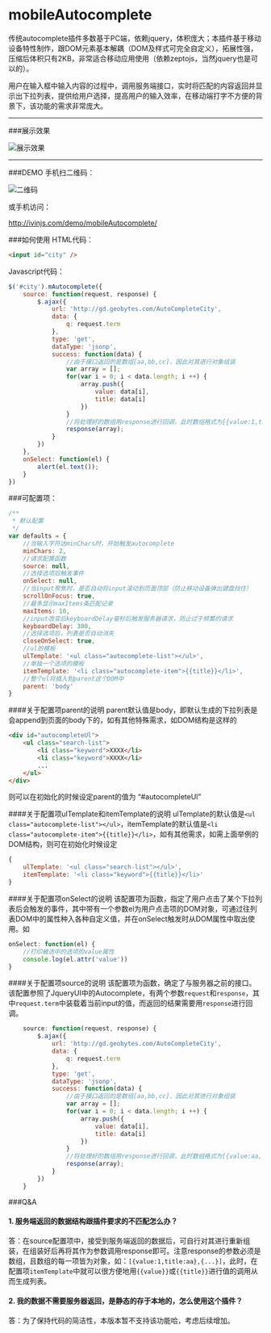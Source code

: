 # mobileAutocomplete

传统autocomplete插件多数基于PC端，依赖jquery，体积庞大；本插件基于移动设备特性制作，跟DOM元素基本解耦（DOM及样式可完全自定义），拓展性强，压缩后体积只有2KB，非常适合移动应用使用（依赖zeptojs，当然jquery也是可以的）。

用户在输入框中输入内容的过程中，调用服务端接口，实时将匹配的内容返回并显示出下拉列表，提供给用户选择，提高用户的输入效率，在移动端打字不方便的背景下，该功能的需求非常庞大。


----------


###展示效果

![展示效果][1]


----------

###DEMO
手机扫二维码：

![二维码][2]

或手机访问：

http://ivinjs.com/demo/mobileAutocomplete/


###如何使用
HTML代码：
```html
<input id="city" />
```
Javascript代码：
```javascript
$('#city').mAutocomplete({
	source: function(request, response) {
		$.ajax({
			url: 'http://gd.geobytes.com/AutoCompleteCity',
			data: {
				q: request.term
			},
			type: 'get',
			dataType: 'jsonp',
			success: function(data) {
				//由于接口返回的是数组[aa,bb,cc]，因此对其进行对象组装
				var array = [];
				for(var i = 0; i < data.length; i ++) {
					array.push({
						value: data[i],
						title: data[i]
					})
				}
				//将处理好的数组用response进行回调，此时数组格式为[{value:1,title:aa},{...}]
				response(array);
			}
		})
	},
	onSelect: function(el) {
		alert(el.text());
	}
})
```
###可配置项：
```javascript
/**
 * 默认配置
 */
var defaults = {
	//当输入字符达minChars时，开始触发autocomplete
	minChars: 2,
	//请求配置函数
	source: null,
	//选择选项后触发事件
	onSelect: null,
	//当input聚焦时，是否自动将input滚动到页面顶部（防止移动设备弹出键盘挡住）
	scrollOnFocus: true,
	//最多显示maxItems条匹配记录
	maxItems: 10,
	//input改变后keyboardDelay毫秒后触发服务器请求，防止过于频繁的请求
	keyboardDelay: 300,
	//选择选项后，列表是否自动消失
	closeOnSelect: true,
	//ul的模板
	ulTemplate: '<ul class="autocomplete-list"></ul>',
	//单独一个选项的模板
	itemTemplate: '<li class="autocomplete-item">{{title}}</li>',
	//整个ul将插入到parent这个DOM中
	parent: 'body'
}
```

####关于配置项parent的说明
parent默认值是body，即默认生成的下拉列表是会append到页面的body下的，如有其他特殊需求，如DOM结构是这样的
```html
<div id="autocompleteUl">
	<ul class="search-list">
		<li class="keyword">XXXX</li>
		<li class="keyword">XXXX</li>
		...
	</ul>
</div>
```
则可以在初始化的时候设定parent的值为 “#autocompleteUl”

####关于配置项ulTemplate和itemTemplate的说明
ulTemplate的默认值是`<ul class="autocomplete-list"></ul>`，itemTemplate的默认值是`<li class="autocomplete-item">{{title}}</li>`，如有其他需求，如需上面举例的DOM结构，则可在初始化时候设定
```javascript
{
    ulTemplate: '<ul class="search-list"></ul>',
    itemTemplate: '<li class="keyword">{{title}}</li>'
}
```
####关于配置项onSelect的说明
该配置项为函数，指定了用户点击了某个下拉列表后会触发的事件，其中带有一个参数el为用户点击项的DOM对象，可通过往列表DOM中的属性种入各种自定义值，并在onSelect触发时从DOM属性中取出使用。如
```javascript
onSelect: function(el) {
	//打印被选中的选项的value属性
	console.log(el.attr('value'))
}
```
####关于配置项source的说明
该配置项为函数，确定了与服务器之前的接口。该配置参照了JqueryUI中的Autocomplete，有两个参数`request`和`response`，其中`request.term`中装载着当前input的值，而返回的结果需要用`response`进行回调。
```javascript
    source: function(request, response) {
        $.ajax({
            url: 'http://gd.geobytes.com/AutoCompleteCity',
            data: {
                q: request.term
            },
            type: 'get',
            dataType: 'jsonp',
            success: function(data) {
                //由于接口返回的是数组[aa,bb,cc]，因此对其进行对象组装
                var array = [];
                for(var i = 0; i < data.length; i ++) {
                    array.push({
                        value: data[i],
                        title: data[i]
                    })
                }
                //将处理好的数组用response进行回调，此时数组格式为[{value:aa,title:aa},{...}]
                response(array);
            }
        })
    }
```
###Q&A
#### 1. 服务端返回的数据结构跟插件要求的不匹配怎么办？ ####
答：在source配置项中，接受到服务端返回的数据后，可自行对其进行重新组装，在组装好后再将其作为参数调用response即可。注意response的参数必须是数组，且数组的每一项皆为对象，如：`[{value:1,title:aa},{...}]`，此时，在配置项`itemTemplate`中就可以很方便地用`{{value}}`或`{{title}}`进行值的调用从而生成列表。

#### 2. 我的数据不需要服务器返回，是静态的存于本地的，怎么使用这个插件？ ####
答：为了保持代码的简洁性，本版本暂不支持该功能哈，考虑后续增加。


  [1]: http://ivinjs.com/demo/mobileAutocomplete/demo3.png
  [2]: http://ivinjs.com/demo/mobileAutocomplete/code.png
